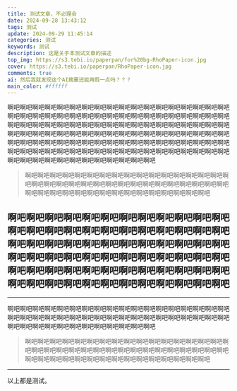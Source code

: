 ```yaml
---
title: 测试文章，不必理会
date: 2024-09-28 13:43:12
tags: 测试
update: 2024-09-29 11:45:14
categories: 测试
keywords: 测试
description: 这是关于本测试文章的描述
top_img: https://s3.tebi.io/paperpan/for%20bg-RhoPaper-icon.jpg
cover: https://s3.tebi.io/paperpan/RhoPaper-icon.jpg
comments: true
ai: 然后我就发现这个AI摘要还能再假一点吗？？？
main_color: #ffffff
---
```


啊吧啊吧啊吧啊吧啊吧啊吧啊吧啊吧啊吧啊吧啊吧啊吧啊吧啊吧啊吧啊吧啊吧啊吧啊吧啊吧啊吧啊吧啊吧啊吧啊吧啊吧啊吧啊吧啊吧啊吧啊吧啊吧啊吧啊吧啊吧啊吧啊吧啊吧啊吧啊吧啊吧啊吧啊吧啊吧啊吧啊吧啊吧啊吧啊吧啊吧啊吧啊吧啊吧啊吧啊吧啊吧啊吧啊吧啊吧啊吧啊吧啊吧啊吧啊吧啊吧啊吧啊吧啊吧啊吧啊吧啊吧啊吧啊吧啊吧啊吧啊吧啊吧啊吧啊吧啊吧啊吧啊吧啊吧啊吧啊吧啊吧啊吧啊吧啊吧啊吧啊吧啊吧啊吧啊吧啊吧啊吧啊吧啊吧啊吧啊吧啊吧啊吧啊吧啊吧啊吧啊吧啊吧啊吧啊吧啊吧啊吧啊吧啊吧啊吧啊吧啊吧啊吧啊吧啊吧啊吧

>啊吧啊吧啊吧啊吧啊吧啊吧啊吧啊吧啊吧啊吧啊吧啊吧啊吧啊吧啊吧啊吧啊吧啊吧啊吧啊吧啊吧啊吧啊吧啊吧啊吧啊吧啊吧啊吧啊吧啊吧啊吧啊吧啊吧啊吧啊吧啊吧啊吧啊吧啊吧啊吧啊吧啊吧啊吧啊吧啊吧啊吧啊吧啊吧

啊吧啊吧啊吧啊吧啊吧啊吧啊吧啊吧啊吧啊吧啊吧啊吧啊吧啊吧啊吧啊吧啊吧啊吧啊吧啊吧啊吧啊吧啊吧啊吧啊吧啊吧啊吧啊吧啊吧啊吧啊吧啊吧啊吧啊吧啊吧啊吧啊吧啊吧啊吧啊吧啊吧啊吧啊吧啊吧啊吧啊吧啊吧啊吧啊吧啊吧啊吧啊吧啊吧啊吧啊吧啊吧啊吧啊吧啊吧啊吧啊吧啊吧啊吧啊吧啊吧啊吧啊吧啊吧啊吧啊吧啊吧啊吧
---

---
啊吧啊吧啊吧啊吧啊吧啊吧啊吧啊吧啊吧啊吧啊吧啊吧啊吧啊吧啊吧啊吧啊吧啊吧啊吧啊吧啊吧啊吧啊吧啊吧啊吧啊吧啊吧啊吧啊吧啊吧啊吧啊吧啊吧啊吧啊吧啊吧啊吧啊吧啊吧啊吧啊吧啊吧啊吧啊吧啊吧啊吧啊吧啊吧

>啊吧啊吧啊吧啊吧啊吧啊吧啊吧啊吧啊吧啊吧啊吧啊吧啊吧啊吧啊吧啊吧啊吧啊吧啊吧啊吧啊吧啊吧啊吧啊吧啊吧啊吧啊吧啊吧啊吧啊吧啊吧啊吧啊吧啊吧啊吧啊吧啊吧啊吧啊吧啊吧啊吧啊吧啊吧啊吧啊吧啊吧啊吧啊吧

---
以上都是测试。
